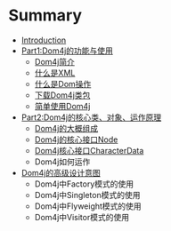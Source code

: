 # Summary

* [Introduction](README.md)
* [Part1:Dom4j的功能与使用](chapter1.md)
  * [Dom4j简介](chapter1/dom4jjian-jie.md)
  * [什么是XML](shi-yao-shi-xml.md)
  * [什么是Dom操作](chapter1/shi-yao-shi-dom-cao-zuo.md)
  * [下载Dom4j类包](chapter1/ru-he-li-yong-dom4j-bian-cheng.md)
  * [简单使用Dom4j](chapter1/jian-dan-shi-yong-dom4j.md)
* [Part2:Dom4j的核心类、对象、运作原理](part2dom4jde-he-xin-lei-3001-dui-xiang-3001-yun-zuo-yuan-li.md)
  * [Dom4j的大概组成](dom4jde-da-gai-zu-cheng.md)
  * [Dom4j的核心接口Node](dom4jde-he-xin-lei.md)
  * [Dom4j核心接口CharacterData](dom4jhe-xin-jie-kou-characterdata.md)
  * Dom4j如何运作
* [Dom4j的高级设计意图](dom4jde-gao-ji-she-ji-yi-tu.md)
  * Dom4j中Factory模式的使用
  * Dom4j中Singleton模式的使用
  * Dom4j中Flyweight模式的使用
  * Dom4j中Visitor模式的使用


